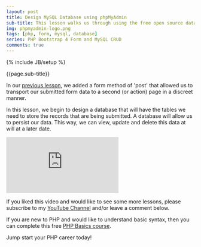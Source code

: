 ```yaml
---
layout: post
title: Design MySQL Database using phpMyAdmin
sub-title: This lesson walks us through using the free open source database management tool, phpMyAdmin, to create a new database to be used for our simple PHP Application.
img: phpmyadmin-logo.png
tags: [php, form, mysql, database]
series: PHP Bootstrap 4 Form and MySQL CRUD
comments: true
---
```

{% include JB/setup %}

{{page.sub-title}}

<!--more-->
In our [previous lesson](https://trevoirwilliams.github.io/2019-10-30-php-post/), we added a form method of 'post' that allowed us to transport our submitted form data to a second (or action) page in a discreet manner. 

In this lesson, we begin to design a database that will have the tables we need to store the records that are being submitted. A database will allow us to persist our data. This way, we can view, update and delete this data at will at a later date.   

<div class="well embed-container">
    <iframe  src="https://www.youtube.com/embed/rvEsO9b3p0I" frameborder="0" allow="accelerometer; autoplay; encrypted-media; gyroscope; picture-in-picture" allowfullscreen></iframe>
</div>

If you liked this video and would like to see some more lessons, please subscribe to my [YouTube Channel](http://bit.ly/2JlTIs4) and/or leave a comment below.


If you are new to PHP and would like to understand basic syntax, then you can complete this free [PHP Basics course](http://bit.ly/2nEh7NT). 

Jump start your PHP career today!